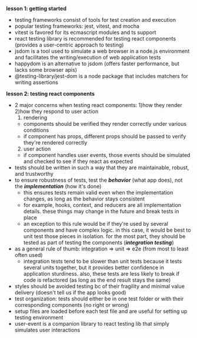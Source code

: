 **lesson 1: getting started**

- testing frameworks consist of tools for test creation and execution
- popular testing frameworks: jest, vitest, and mocha
- vitest is favored for its ecmascript modules and ts support
- react testing library is recommended for testing react components (provides a user-centric approach to testing)
- jsdom is a tool used to simulate a web browser in a node.js environment and facilitates the writing/execution of web application tests
- happydom is an alternative to jsdom (offers faster performance, but lacks some browser apis)
- @testing-library/jest-dom is a node package that includes matchers for writing assertions

**lesson 2: testing react components**

- 2 major concerns when testing react components: 1)how they render 2)how they respond to user action
  1. rendering
  - components should be verified they render correctly under various conditions
  - if component has props, different props should be passed to verify they're rendered correctly
  2. user action
  - if component handles user events, those events should be simulated and checked to see if they react as expected
- tests should be written in such a way that they are maintainable, robust, and trustworthy
- to ensure robustness of tests, test the **_behavior_** (what app does), not the **_implementation_** (how it's done)
  - this ensures tests remain valid even when the implementation changes, as long as the behavior stays consistent
  - for example, hooks, context, and reducers are all implementation details. these things may change in the future and break tests in place
  - an exception to this rule would be if they're used by several components and have complex logic. in this case, it would be best to unit test those pieces in isolation. for the most part, they should be tested as part of testing the components (**_integration testing_**)
- as a general rule of thumb: integration => unit => e2e (from most to least often used)
  - integration tests tend to be slower than unit tests because it tests several units together, but it provides better confidence in application sturdiness. also, these tests are less likely to break if code is refactored (as long as the end result stays the same)
- styles should be avoided testing bc of their fragility and minimal value delivery (doesn't tell us if the app looks good)
- test organization: tests should either be in one test folder or with their corresponding components (no right or wrong)
- setup files are loaded before each test file and are useful for setting up testing environment
- user-event is a companion library to react testing lib that simply simulates user interactions
